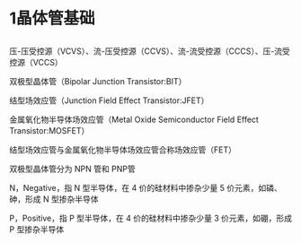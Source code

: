 # 1晶体管基础

## 

压-压受控源（VCVS）、流-压受控源（CCVS）、流-流受控源（CCCS）、压-流受控源（VCCS）

双极型晶体管（Bipolar Junction Transistor:BIT）

结型场效应管（Junction Field Effect Transistor:JFET）

金属氧化物半导体场效应管（Metal Oxide Semiconductor Field Effect Transistor:MOSFET）

结型场效应管与金属氧化物半导体场效应管合称场效应管（FET）

双极型晶体管分为 NPN 管和 PNP管

N，Negative，指 N 型半导体，在 4 价的硅材料中掺杂少量 5 价元素，如磷、砷，形成 N 型掺杂半导体

P，Positive，指 P 型半导体，在 4 价的硅材料中掺杂少量 3 价元素，如硼，形成 P 型掺杂半导体



